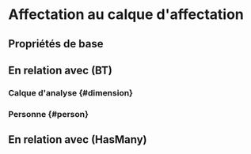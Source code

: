 # Affectation au calque d'affectation



## Propriétés de base



## En relation avec (BT)

### Calque d'analyse {#dimension}
        

### Personne {#person}
        


## En relation avec (HasMany)



<!--- THIS FILE IS GENERATED PLEASE DO NOT EDIT IT DIRECTLY --->

